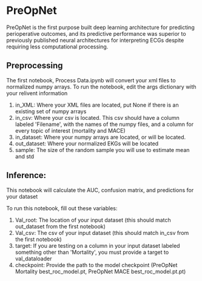 # PreOpNet

PreOpNet is the first purpose built deep learning architecture for predicting perioperative outcomes, and its predictive performance was superior to previously published neural architectures for interpreting ECGs despite requiring less computational processing.

## Preprocessing

The first notebook, Process Data.ipynb will convert your xml files to normalized numpy arrays. To run the notebook, edit the args dictionary with your relivent information

1. in_XML: Where your XML files are located, put None if there is an existing set of numpy arrays
2. in_csv: Where your csv is located. This csv should have a column labeled 'Filename', with the names of the numpy files, and a column for every topic of interest (mortality and MACE)
3. in_dataset: Where your numpy arrays are located, or will be located.
4. out_dataset: Where your normalized EKGs will be located
5. sample: The size of the random sample you will use to estimate mean and std

## Inference:

This notebook will calculate the AUC, confusion matrix, and predictions for your dataset

To run this notebook, fill out these variables:
1. Val_root: The location of your input dataset (this should match out_dataset from the first notebook)
2. Val_csv: The csv of your input dataset (this should match in_csv from the first notebook)
3. target: If you are testing on a column in your input dataset labeled something other than 'Mortality', you must provide a target to val_dataloader
4. checkpoint: Provide the path to the model checkpoint (PreOpNet Mortality best_roc_model.pt, PreOpNet MACE best_roc_model.pt.pt)
